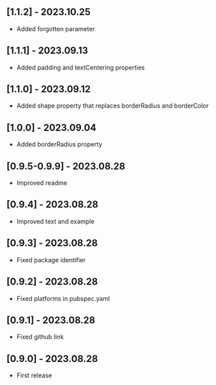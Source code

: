 ## [1.1.2] - 2023.10.25

* Added forgotten parameter

## [1.1.1] - 2023.09.13

* Added padding and textCentering properties

## [1.1.0] - 2023.09.12

* Added shape property that replaces borderRadius and borderColor

## [1.0.0] - 2023.09.04

* Added borderRadius property

## [0.9.5-0.9.9] - 2023.08.28

* Improved readme

## [0.9.4] - 2023.08.28

* Improved text and example

## [0.9.3] - 2023.08.28

* Fixed package identifier

## [0.9.2] - 2023.08.28

* Fixed platforms in pubspec.yaml

## [0.9.1] - 2023.08.28

* Fixed github link

## [0.9.0] - 2023.08.28

* First release